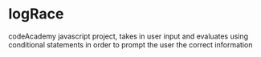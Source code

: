 # logRace
codeAcademy javascript project, takes in user input and evaluates using conditional statements in order to prompt the user the correct information
